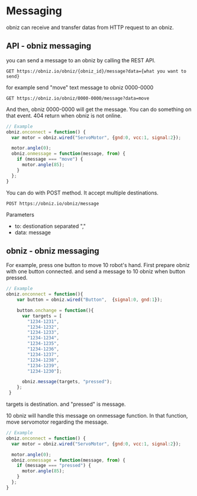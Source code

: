 # Messaging
obniz can receive and transfer datas from HTTP request to an obniz.



## API - obniz messaging
you can send a message to an obniz by calling the REST API.

```
GET https://obniz.io/obniz/{obniz_id}/message?data={what you want to send}
```

for example send "move" text message to obniz 0000-0000
```
GET https://obniz.io/obniz/0000-0000/message?data=move
```

And then, obniz 0000-0000 will get the message.
You can do something on that event.
404 return when obniz is not online.

```Javascript
// Example
obniz.onconnect = function() {
  var motor = obniz.wired("ServoMotor", {gnd:0, vcc:1, signal:2});

  motor.angle(0);
  obniz.onmessage = function(message, from) {
    if (message === "move") {
      motor.angle(85);
    }
  };
}
```

You can do with POST method. It accept multiple destinations.
```
POST https://obniz.io/obniz/message
```
Parameters

- to:  destionation separated "," 
- data: message

## obniz - obniz messaging
For example, press one button to move 10 robot's hand.
First prepare obniz with one button connected. and send a message to 10 obniz when button pressed.
```Javascript
// Example
obniz.onconnect = function(){
    var button = obniz.wired("Button",  {signal:0, gnd:1});

    button.onchange = function(){
      var targets = [
        "1234-1231",
        "1234-1232",
        "1234-1233",
        "1234-1234",
        "1234-1235",
        "1234-1236",
        "1234-1237",
        "1234-1238",
        "1234-1239",
        "1234-1230"];

      obniz.message(targets, "pressed");
    };
 }
```
targets is destination. and "pressed" is message.

10 obniz will handle this message on onmessage function. In that function, move servomotor regarding the message.
```Javascript
// Example
obniz.onconnect = function() {
  var motor = obniz.wired("ServoMotor", {gnd:0, vcc:1, signal:2});

  motor.angle(0);
  obniz.onmessage = function(message, from) {
    if (message === "pressed") {
      motor.angle(85);
    }
  };
}
```